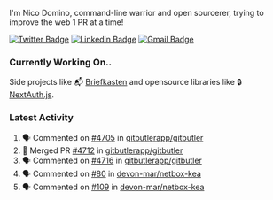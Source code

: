 
I'm Nico Domino, command-line warrior and open sourcerer, trying to improve the web 1 PR at a time!

[![Twitter Badge](https://img.shields.io/badge/-@ndom91-1ca0f1?style=flat-square&labelColor=1ca0f1&logo=twitter&logoColor=white&link=https://twitter.com/ndom91)](https://twitter.com/ndom91) [![Linkedin Badge](https://img.shields.io/badge/-ndom91-blue?style=flat-square&logo=Linkedin&logoColor=white&link=https://www.linkedin.com/in/ndom91/)](https://www.linkedin.com/in/ndom91/) [![Gmail Badge](https://img.shields.io/badge/-yo@ndo.dev-c14438?style=flat-square&logo=mail.ru&logoColor=white&link=mailto:yo@ndo.dev)](mailto:yo@ndo.dev)

### Currently Working On..

Side projects like 📬 [Briefkasten](https://briefkastenhq.com) and opensource libraries like 🔒 [NextAuth.js](https://github.com/nextauthjs/next-auth).

<!--START_SECTION_PROFILE_VIEWS:readme-info-->
<!--END_SECTION_PROFILE_VIEWS:readme-info-->

<!--START_SECTION_DAILY_COMMIT:readme-info-->
<!--END_SECTION_DAILY_COMMIT:readme-info-->

<!--START_SECTION_WEEKLY_COMMIT:readme-info-->
<!--END_SECTION_WEEKLY_COMMIT:readme-info-->

### Latest Activity

<!--START_SECTION:activity-->
1. 🗣 Commented on [#4705](https://github.com/gitbutlerapp/gitbutler/pull/4705#issuecomment-2296057074) in [gitbutlerapp/gitbutler](https://github.com/gitbutlerapp/gitbutler)
2. 🎉 Merged PR [#4712](https://github.com/gitbutlerapp/gitbutler/pull/4712) in [gitbutlerapp/gitbutler](https://github.com/gitbutlerapp/gitbutler)
3. 🗣 Commented on [#4716](https://github.com/gitbutlerapp/gitbutler/pull/4716#issuecomment-2295980011) in [gitbutlerapp/gitbutler](https://github.com/gitbutlerapp/gitbutler)
4. 🗣 Commented on [#80](https://github.com/devon-mar/netbox-kea/issues/80#issuecomment-2295203104) in [devon-mar/netbox-kea](https://github.com/devon-mar/netbox-kea)
5. 🗣 Commented on [#109](https://github.com/devon-mar/netbox-kea/issues/109#issuecomment-2295202454) in [devon-mar/netbox-kea](https://github.com/devon-mar/netbox-kea)
<!--END_SECTION:activity-->

